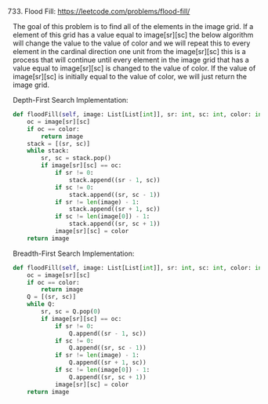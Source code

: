 733. Flood Fill: https://leetcode.com/problems/flood-fill/

The goal of this problem is to find all of the elements in the image grid.  If a element of this grid has a value
equal to image[sr][sc] the below algorithm will change the value to the value of color and we will repeat this to every element 
in the cardinal direction one unit from the image[sr][sc] this is a process that will continue until every element in the image grid that
has a value equal to image[sr][sc] is changed to the value of color.  If the value of image[sr][sc] is initially equal to the value of color,
we will just return the image grid.

Depth-First Search Implementation:

```python
def floodFill(self, image: List[List[int]], sr: int, sc: int, color: int) -> List[List[int]]:
    oc = image[sr][sc]
    if oc == color:
        return image
    stack = [(sr, sc)]
    while stack:
        sr, sc = stack.pop()
        if image[sr][sc] == oc:
            if sr != 0:
                stack.append((sr - 1, sc))
            if sc != 0:
                stack.append((sr, sc - 1))
            if sr != len(image) - 1:
                stack.append((sr + 1, sc))
            if sc != len(image[0]) - 1:
                stack.append((sr, sc + 1))
            image[sr][sc] = color
    return image
```
Breadth-First Search Implementation:

```python
def floodFill(self, image: List[List[int]], sr: int, sc: int, color: int) -> List[List[int]]:
    oc = image[sr][sc]
    if oc == color:
        return image
    Q = [(sr, sc)]
    while Q:
        sr, sc = Q.pop(0)
        if image[sr][sc] == oc:
            if sr != 0:
                Q.append((sr - 1, sc))
            if sc != 0:
                Q.append((sr, sc - 1))
            if sr != len(image) - 1:
                Q.append((sr + 1, sc))
            if sc != len(image[0]) - 1:
                Q.append((sr, sc + 1))
            image[sr][sc] = color
    return image
```
